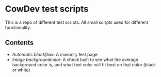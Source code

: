 # CowDev test scripts
This is a repo of different test scripts. All small scripts used for different functionality.

## Contents
- *Automatic blockflow:*
  A masonry test page
- *Image backgroundcolor:*
  A check built to see what the average background color is, and what text color will fit best on that color (black or white)
